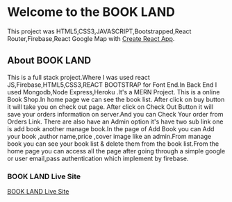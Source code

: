 # Welcome to the BOOK LAND

This project was HTML5,CSS3,JAVASCRIPT,Bootstrapped,React Router,Firebase,React Google Map with [Create React App](https://github.com/facebook/create-react-app).

## About BOOK LAND
This is a full stack project.Where I was used react JS,Firebase,HTML5,CSS3,REACT BOOTSTRAP for Font End.In Back End I used Mongodb,Node Express,Heroku .It's a MERN Project.
This is a online Book Shop.In home page we can see the book list. After click on buy button it will take you on check out page.
After click on Check Out Button it will save your orders information on server.And you can Check Your order from Orders Link.
There are also have an Admin  option it's have two sub link one is add book another manage book.In the page of Add Book you can Add your book ,author name,price ,cover image like an admin.From manage book you can see your book list & delete them from the book list.From the home page you can access all the page after going through a simple google or user email,pass authentication which implement by firebase. 



### BOOK LAND Live Site 


 [BOOK LAND Live Site](https://book-land4.netlify.app/) 